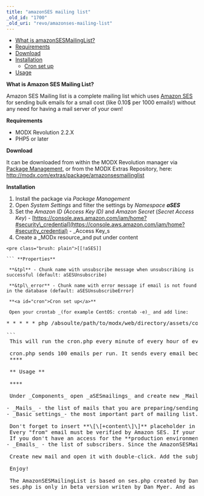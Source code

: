 ```yaml
---
title: "amazonSES mailing list"
_old_id: "1700"
_old_uri: "revo/amazonses-mailing-list"
---
```


- [What is amazonSESMailingList?](#whatis)
- [Requirements](#req)
- [Download](#download)
- [Installation](#install)
  - [Cron set up](#cron)
- [Usage](http://usage)

 **<a id="whatis">What is Amazon SES Mailing List?</a>**

 Amazon SES Mailing list is a complete mailing list which uses [Amazon SES](http://aws.amazon.com/ses/) for sending bulk emails for a small cost (like 0.10$ per 1000 emails!) without any need for having a mail server of your own!

 <a id="req">**Requirements**</a>

- MODX Revolution 2.2.X
- PHP5 or later

 **<a id="download">Download</a>**

 It can be downloaded from within the MODX Revolution manager via [Package Management](revolution/2.x/developing-in-modx/advanced-development/package-management), or from the MODX Extras Repository, here: <http://modx.com/extras/package/amazonsesmailinglist>

 **<a id="install">Installation</a>**

1. Install the package via _Package Management_
2. Open _System Settings_ and filter the settings by _Namespace **aSES**_
3. Set the _Amazon ID (Access Key ID)_ and _Amazon Secret_ (_Secret Access Key_) - [https://console.aws.amazon.com/iam/home?#security\_credential](https://console.aws.amazon.com/iam/home?#security_credential) - _Access Key_s
4. Create a _MODx resource_and put under content

```
<pre class="brush: plain">[[!aSES]]

``` **Properties**

 **&tpl** - Chunk name with unsubscribe message when unsubscribing is successful (default: aSESUnsubscribe)

 **&tpl\_error** - Chunk name with error message if email is not found in the database (default: aSESUnsubscribeError)

 **<a id="cron">Cron set up</a>**

 Open your crontab _(for example CentOS: crontab -e)_ and add line:

 ```
<pre class="brush: plain">* * * * * php /absoulte/path/to/modx/web/directory/assets/components/aSES/cron.php

```
 This will run the cron.php every minute of every hour of every day.

<div class="info"> cron.php sends 100 emails per run. It sends every email because the amazonSESMailingList gives an option for personalized emails (You can put the \[\[+name\]\] placeholder in the email ;)   
</div> **<a id="usage"></a>**

 **<a id="usage"> Usage </a>**

 **<a id="usage"></a>**

 Under _Components_ open _aSESmailings_ and create new _Mailing list_. When created, double-click on it and you will see three tabs - _Mails | Basic settings | Emails_

- _Mails_ - the list of mails that you are preparing/sending or were sent. You also can see the basic information about each mail
- _Basic settings_- the most important part of mailing list. From here you set the Sender name and email.

<div class="warning"> Don't forget to insert **\[\[+content\]\]** placeholder in the Mailing template or there will be no content when you send the mail!  
</div><div class="info"> Every "from" email must be verified by Amazon SES. If your email is not verified yet, click the _Verify email with Amazon SES_ and you will receive conformation email from Amazon SES for the email.  
</div><div class="info"> If you don't have an access for the **production environment** then you have to verify every email you want to send the email **to!** For more information read [here](http://aws.amazon.com/ses/#functionality).  
</div>- _Emails_ - the list of subscribers. Since the AmazonSESMailingList is set for personalized emails every subscriber can have a name which can be called throu \[\[+name\]\] placeholder in mail.

 Create new mail and open it with double-click. Add the subject and some content. Save and go back to previous page. Under tab _Emails_ add new email and put your email in it. Select the tab _Mails_ and the newly created email has now a subject. Right click on it and select _Send mail_ from the menu. That's it! If the cron job is set correctly you will receive the email shortly!

 Enjoy!

<div class="info"> The AmazonSESMailingList is based on ses.php created by Dan Myer. </div><div class="warning"> ses.php is only in beta version writen by Dan Myer. And as always - I can't _accept any responsibility_ or liability for damages arising from the usage of amazonSESMailingList package.  
</div>